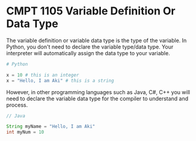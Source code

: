 # CMPT 1105 Variable Definition Or Data Type

The variable definition or variable data type is the type of the variable.
In Python, you don't need to declare the variable type/data type. Your interpreter will automatically assign the data type to your variable.

```python
# Python

x = 10 # this is an integer 
x = "Hello, I am Aki" # this is a string
```

However, in other programming languages such as Java, C#, C++ you will need to declare the variable data type for the compiler to understand and process.

```java
// Java

String myName = "Hello, I am Aki"
int myNum = 10
```
